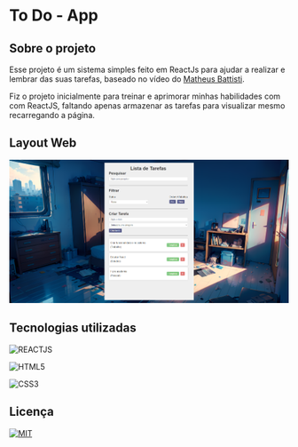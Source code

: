 # To Do - App

## Sobre o projeto

Esse projeto é um sistema simples feito em ReactJs para ajudar a realizar e lembrar das suas tarefas, baseado no vídeo do [Matheus Battisti](https://www.youtube.com/@MatheusBattisti).

Fiz o projeto inicialmente para treinar e aprimorar minhas habilidades com com ReactJS, faltando apenas armazenar as tarefas para visualizar mesmo recarregando a página.

## Layout Web

![Web 1](https://github.com/MatheusArimura/assets/blob/master/to_do_app/todo-desktop.png)

## Tecnologias utilizadas

![REACTJS](https://img.shields.io/badge/REACTJS-%2361DAFB?style=for-the-badge&logo=react&logoColor=black)

![HTML5](https://img.shields.io/badge/HTML5-%23E34F26?style=for-the-badge&logo=html5&logoColor=white)

![CSS3](https://img.shields.io/badge/CSS3-blue?style=for-the-badge&logo=css3)

## Licença

[![MIT](https://img.shields.io/badge/MIT-green?style=for-the-badge&logoColor=black&label=license)](https://github.com/MatheusArimura/to_do_reactjs/blob/master/LICENSE)
